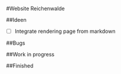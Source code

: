 #Website Reichenwalde

##Ideen

-[ ] Integrate rendering page from markdown

##Bugs

##Work in progress

##Finished
